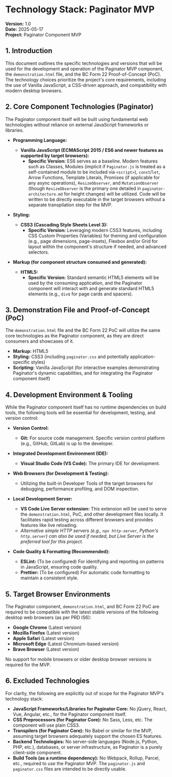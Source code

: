 # Technology Stack: Paginator MVP

**Version:** 1.0  
**Date:** 2025-05-17  
**Project:** Paginator Component MVP

## 1. Introduction

This document outlines the specific technologies and versions that will be used for the development and operation of the Paginator MVP component, the `demonstration.html` file, and the BC Form 22 Proof-of-Concept (PoC). The technology choices prioritize the project's core requirements, including the use of Vanilla JavaScript, a CSS-driven approach, and compatibility with modern desktop browsers.

## 2. Core Component Technologies (Paginator)

The Paginator component itself will be built using fundamental web technologies without reliance on external JavaScript frameworks or libraries.

* **Programming Language:**
    * **Vanilla JavaScript (ECMAScript 2015 / ES6 and newer features as supported by target browsers):**
        * **Specific Version:** ES6 serves as a baseline. Modern features such as Classes, Modules (implicit if `Paginator.js` is treated as a self-contained module to be included via `<script>`), `const`/`let`, Arrow Functions, Template Literals, Promises (if applicable for any async operations), `ResizeObserver`, and `MutationObserver` (though `ResizeObserver` is the primary one detailed in `paginator-architecture.md` for height changes) will be utilized. Code will be written to be directly executable in the target browsers without a separate transpilation step for the MVP.

* **Styling:**
    * **CSS3 (Cascading Style Sheets Level 3):**
        * **Specific Version:** Leveraging modern CSS3 features, including CSS Custom Properties (Variables) for theming and configuration (e.g., page dimensions, page-insets), Flexbox and/or Grid for layout within the component's structure if needed, and advanced selectors.

* **Markup (for component structure consumed and generated):**
    * **HTML5:**
        * **Specific Version:** Standard semantic HTML5 elements will be used by the consuming application, and the Paginator component will interact with and generate standard HTML5 elements (e.g., `div`s for page cards and spacers).

## 3. Demonstration File and Proof-of-Concept (PoC)

The `demonstration.html` file and the BC Form 22 PoC will utilize the same core technologies as the Paginator component, as they are direct consumers and showcases of it.

* **Markup:** HTML5
* **Styling:** CSS3 (including `paginator.css` and potentially application-specific styles)
* **Scripting:** Vanilla JavaScript (for interactive examples demonstrating Paginator's dynamic capabilities, and for integrating the Paginator component itself)

## 4. Development Environment & Tooling

While the Paginator component itself has no runtime dependencies on build tools, the following tools will be essential for development, testing, and version control:

* **Version Control:**
    * **Git:** For source code management. Specific version control platform (e.g., GitHub, GitLab) is up to the developer.

* **Integrated Development Environment (IDE):**
    * **Visual Studio Code (VS Code):** The primary IDE for development.

* **Web Browsers (for Development & Testing):**
    * Utilizing the built-in Developer Tools of the target browsers for debugging, performance profiling, and DOM inspection.

* **Local Development Server:**
    * **VS Code Live Server extension:** This extension will be used to serve the `demonstration.html`, PoC, and other development files locally. It facilitates rapid testing across different browsers and provides features like live reloading.
    * *Alternative simple HTTP servers (e.g., `npx http-server`, Python's `http.server`) can also be used if needed, but Live Server is the preferred tool for this project.*

* **Code Quality & Formatting (Recommended):**
    * **ESLint:** (To be configured) For identifying and reporting on patterns in JavaScript, ensuring code quality.
    * **Prettier:** (To be configured) For automatic code formatting to maintain a consistent style.

## 5. Target Browser Environments

The Paginator component, `demonstration.html`, and BC Form 22 PoC are required to be compatible with the latest stable versions of the following desktop web browsers (as per PRD IS6):

* **Google Chrome** (Latest version)
* **Mozilla Firefox** (Latest version)
* **Apple Safari** (Latest version)
* **Microsoft Edge** (Latest Chromium-based version)
* **Brave Browser** (Latest version)

No support for mobile browsers or older desktop browser versions is required for the MVP.

## 6. Excluded Technologies

For clarity, the following are explicitly out of scope for the Paginator MVP's technology stack:

* **JavaScript Frameworks/Libraries for Paginator Core:** No jQuery, React, Vue, Angular, etc., for the Paginator component itself.
* **CSS Preprocessors (for Paginator Core):** No Sass, Less, etc. The component will use plain CSS3.
* **Transpilers (for Paginator Core):** No Babel or similar for the MVP, assuming target browsers adequately support the chosen ES features.
* **Backend Technologies:** No server-side languages (Node.js, Python, PHP, etc.), databases, or server infrastructure, as Paginator is a purely client-side component.
* **Build Tools (as a runtime dependency):** No Webpack, Rollup, Parcel, etc., required to *use* the Paginator MVP. The `paginator.js` and `paginator.css` files are intended to be directly usable.

